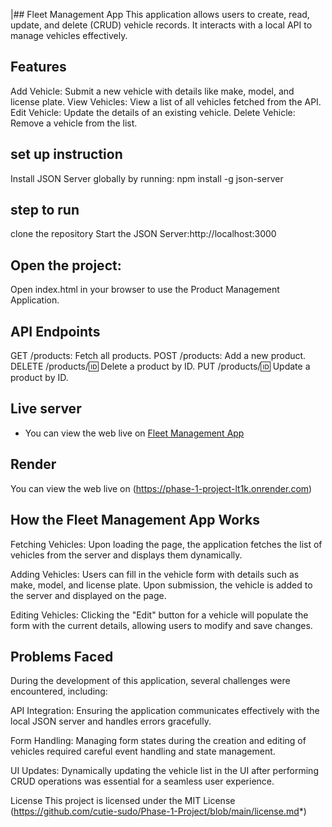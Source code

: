|## Fleet Management App
This application allows users to create, read, update, and delete (CRUD) vehicle records. It interacts with a local API to manage vehicles effectively.

## Features
Add Vehicle: Submit a new vehicle with details like make, model, and license plate.
View Vehicles: View a list of all vehicles fetched from the API.
Edit Vehicle: Update the details of an existing vehicle.
Delete Vehicle: Remove a vehicle from the list.

## set up instruction
Install JSON Server globally by running:
npm install -g json-server
## step  to run
clone the repository 
Start the JSON Server:http://localhost:3000
## Open the project:
 Open index.html in your browser to use the Product Management Application.
 ## API Endpoints
GET /products: Fetch all products.
POST /products: Add a new product.
DELETE /products/:id: Delete a product by ID.
PUT /products/:id: Update a product by ID.

## Live server
* You can view the web live on [Fleet Management App](https://cutie-sudo.github.io/Phase-1-Project/)

## Render
You can view the web live on (https://phase-1-project-lt1k.onrender.com)


## How the Fleet Management App Works
Fetching Vehicles: Upon loading the page, the application fetches the list of vehicles from the server and displays them dynamically.

Adding Vehicles: Users can fill in the vehicle form with details such as make, model, and license plate. Upon submission, the vehicle is added to the server and displayed on the page.

Editing Vehicles: Clicking the "Edit" button for a vehicle will populate the form with the current details, allowing users to modify and save changes.

## Problems Faced
During the development of this application, several challenges were encountered, including:

API Integration: Ensuring the application communicates effectively with the local JSON server and handles errors gracefully.

Form Handling: Managing form states during the creation and editing of vehicles required careful event handling and state management.

UI Updates: Dynamically updating the vehicle list in the UI after performing CRUD operations was essential for a seamless user experience.

License
This project is licensed under the MIT License (https://github.com/cutie-sudo/Phase-1-Project/blob/main/license.md*)






